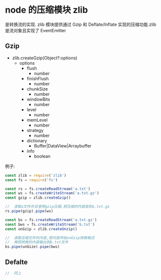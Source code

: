# node 的压缩模块 zlib

是转换流的实现.
zlib 模块提供通过 Gzip 和 Deflate/Inflate 实现的压缩功能.zlib 是流对象且实现了 EventEmitter

## Gzip

- zlib.createGzip(Object?:options)
  - options
    - flush
      - number
    - finishFlush
      - number
    - chunkSize
      - number
    - windowBits
      - number
    - level
      - number
    - memLevel
      - number
    - strategy
      - number
    - dictionary
      - Buffer|DataView|Arraybuffer
    - info
      - boolean

例子:

```javascript
const zlib = require('zlib')
const fs = require('fs')

const rs = fs.createReadStream('a.txt')
const ws = fs.createWriteStream('a.txt.gz')
const gzip = zlib.createGzip()

//  读取a文件并且使用gzip压缩,把压缩的内容放到a.txt.gz
rs.pipe(gzip).pipe(ws)

const bs = fs.createReadStream('a.txt.gz')
const bws = fs.createWriteStream('b.txt')
const unGzip = zlib.createUnzip()

//  读取压缩文件的内容,把内容传给unGzip转换格式
//  再把转换的内容输出到b.txt文件
bs.pipe(unGize).pipe(bws)
```

## Defalte

```javascript
//  同上
```
